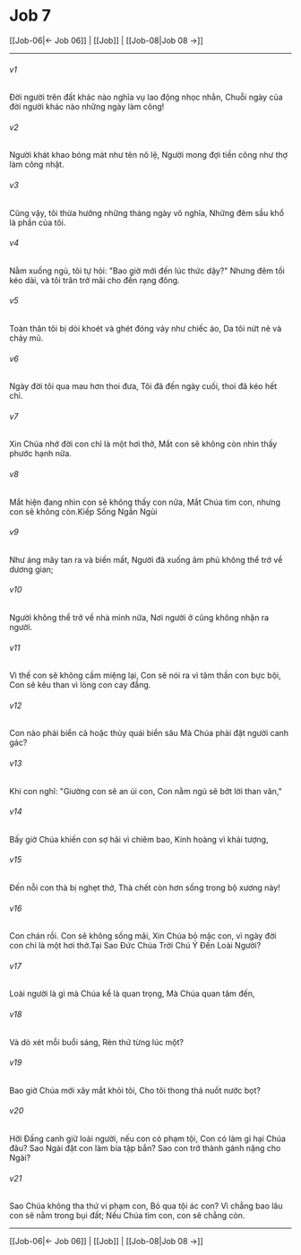 # Job 7

[[Job-06|← Job 06]] | [[Job]] | [[Job-08|Job 08 →]]
***



###### v1 
Đời người trên đất khác nào nghĩa vụ lao động nhọc nhằn, Chuỗi ngày của đời người khác nào những ngày làm công! 

###### v2 
Người khát khao bóng mát như tên nô lệ, Người mong đợi tiền công như thợ làm công nhật. 

###### v3 
Cũng vậy, tôi thừa hưởng những tháng ngày vô nghĩa, Những đêm sầu khổ là phần của tôi. 

###### v4 
Nằm xuống ngủ, tôi tự hỏi: "Bao giờ mới đến lúc thức dậy?" Nhưng đêm tối kéo dài, và tôi trăn trở mãi cho đến rạng đông. 

###### v5 
Toàn thân tôi bị dòi khoét và ghét đóng vảy như chiếc áo, Da tôi nứt nẻ và chảy mủ. 

###### v6 
Ngày đời tôi qua mau hơn thoi đưa, Tôi đã đến ngày cuối, thoi đã kéo hết chỉ. 

###### v7 
Xin Chúa nhớ đời con chỉ là một hơi thở, Mắt con sẽ không còn nhìn thấy phước hạnh nữa. 

###### v8 
Mắt hiện đang nhìn con sẽ không thấy con nữa, Mắt Chúa tìm con, nhưng con sẽ không còn.Kiếp Sống Ngắn Ngủi 

###### v9 
Như áng mây tan ra và biến mất, Người đã xuống âm phủ không thể trở về dương gian; 

###### v10 
Người không thể trở về nhà mình nữa, Nơi người ở cũng không nhận ra người. 

###### v11 
Vì thế con sẽ không cầm miệng lại, Con sẽ nói ra vì tâm thần con bực bội, Con sẽ kêu than vì lòng con cay đắng. 

###### v12 
Con nào phải biển cả hoặc thủy quái biển sâu Mà Chúa phải đặt người canh gác? 

###### v13 
Khi con nghĩ: "Giường con sẽ an ủi con, Con nằm ngủ sẽ bớt lời than vãn," 

###### v14 
Bấy giờ Chúa khiến con sợ hãi vì chiêm bao, Kinh hoàng vì khải tượng, 

###### v15 
Đến nỗi con thà bị nghẹt thở, Thà chết còn hơn sống trong bộ xương này! 

###### v16 
Con chán rồi. Con sẽ không sống mãi, Xin Chúa bỏ mặc con, vì ngày đời con chỉ là một hơi thở.Tại Sao Đức Chúa Trời Chú Ý Đến Loài Người? 

###### v17 
Loài người là gì mà Chúa kể là quan trọng, Mà Chúa quan tâm đến, 

###### v18 
Và dò xét mỗi buổi sáng, Rèn thử từng lúc một? 

###### v19 
Bao giờ Chúa mới xây mắt khỏi tôi, Cho tôi thong thả nuốt nước bọt? 

###### v20 
Hỡi Đấng canh giữ loài người, nếu con có phạm tội, Con có làm gì hại Chúa đâu? Sao Ngài đặt con làm bia tập bắn? Sao con trở thành gánh nặng cho Ngài? 

###### v21 
Sao Chúa không tha thứ vi phạm con, Bỏ qua tội ác con? Vì chẳng bao lâu con sẽ nằm trong bụi đất; Nếu Chúa tìm con, con sẽ chẳng còn.

***
[[Job-06|← Job 06]] | [[Job]] | [[Job-08|Job 08 →]]
